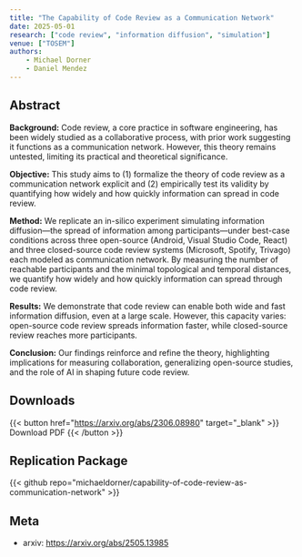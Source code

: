 ```yaml
---
title: "The Capability of Code Review as a Communication Network"
date: 2025-05-01
research: ["code review", "information diffusion", "simulation"]
venue: ["TOSEM"]
authors:
    - Michael Dorner
    - Daniel Mendez
---
```


## Abstract

**Background:** Code review, a core practice in software engineering, has been widely studied as a collaborative
process, with prior work suggesting it functions as a communication network. However, this theory remains
untested, limiting its practical and theoretical significance.

**Objective:** This study aims to (1) formalize the theory of code review as a communication network explicit
and (2) empirically test its validity by quantifying how widely and how quickly information can spread in
code review.

**Method:** We replicate an in-silico experiment simulating information diffusion—the spread of information
among participants—under best-case conditions across three open-source (Android, Visual Studio Code, React)
and three closed-source code review systems (Microsoft, Spotify, Trivago) each modeled as communication
network. By measuring the number of reachable participants and the minimal topological and temporal
distances, we quantify how widely and how quickly information can spread through code review.

**Results:** We demonstrate that code review can enable both wide and fast information diffusion, even at a large
scale. However, this capacity varies: open-source code review spreads information faster, while closed-source
review reaches more participants.

**Conclusion:** Our findings reinforce and refine the theory, highlighting implications for measuring collaboration, generalizing open-source studies, and the role of AI in shaping future code review.

## Downloads

{{< button href="<https://arxiv.org/abs/2306.08980>" target="_blank" >}}
Download PDF
{{< /button >}}

## Replication Package

{{< github repo="michaeldorner/capability-of-code-review-as-communication-network" >}}

## Meta

- arxiv: <https://arxiv.org/abs/2505.13985>
